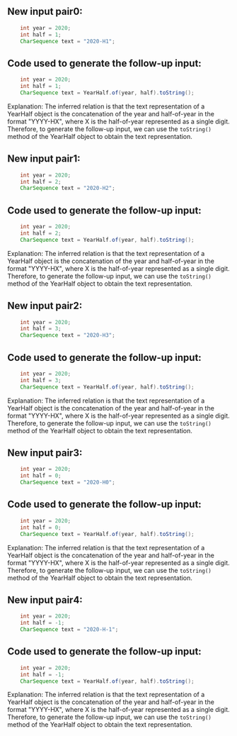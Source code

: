 ## New input pair0:
```java
    int year = 2020;
    int half = 1;
    CharSequence text = "2020-H1";
```
## Code used to generate the follow-up input:
```java
    int year = 2020;
    int half = 1;
    CharSequence text = YearHalf.of(year, half).toString();
```
Explanation: The inferred relation is that the text representation of a YearHalf object is the concatenation of the year and half-of-year in the format "YYYY-HX", where X is the half-of-year represented as a single digit. Therefore, to generate the follow-up input, we can use the `toString()` method of the YearHalf object to obtain the text representation.

## New input pair1:
```java
    int year = 2020;
    int half = 2;
    CharSequence text = "2020-H2";
```
## Code used to generate the follow-up input:
```java
    int year = 2020;
    int half = 2;
    CharSequence text = YearHalf.of(year, half).toString();
```
Explanation: The inferred relation is that the text representation of a YearHalf object is the concatenation of the year and half-of-year in the format "YYYY-HX", where X is the half-of-year represented as a single digit. Therefore, to generate the follow-up input, we can use the `toString()` method of the YearHalf object to obtain the text representation.

## New input pair2:
```java
    int year = 2020;
    int half = 3;
    CharSequence text = "2020-H3";
```
## Code used to generate the follow-up input:
```java
    int year = 2020;
    int half = 3;
    CharSequence text = YearHalf.of(year, half).toString();
```
Explanation: The inferred relation is that the text representation of a YearHalf object is the concatenation of the year and half-of-year in the format "YYYY-HX", where X is the half-of-year represented as a single digit. Therefore, to generate the follow-up input, we can use the `toString()` method of the YearHalf object to obtain the text representation.

## New input pair3:
```java
    int year = 2020;
    int half = 0;
    CharSequence text = "2020-H0";
```
## Code used to generate the follow-up input:
```java
    int year = 2020;
    int half = 0;
    CharSequence text = YearHalf.of(year, half).toString();
```
Explanation: The inferred relation is that the text representation of a YearHalf object is the concatenation of the year and half-of-year in the format "YYYY-HX", where X is the half-of-year represented as a single digit. Therefore, to generate the follow-up input, we can use the `toString()` method of the YearHalf object to obtain the text representation.

## New input pair4:
```java
    int year = 2020;
    int half = -1;
    CharSequence text = "2020-H-1";
```
## Code used to generate the follow-up input:
```java
    int year = 2020;
    int half = -1;
    CharSequence text = YearHalf.of(year, half).toString();
```
Explanation: The inferred relation is that the text representation of a YearHalf object is the concatenation of the year and half-of-year in the format "YYYY-HX", where X is the half-of-year represented as a single digit. Therefore, to generate the follow-up input, we can use the `toString()` method of the YearHalf object to obtain the text representation.
